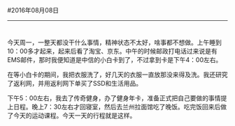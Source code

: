 #2016年08月08日
- - - - -
#
今天周一，一整天都没干什么事情，精神状态不太好，啥事都不想做。上午睡到10：00多才起来，起来后看了淘宝、京东。中午的时候邮政打电话过来说是有EMS邮件，那时我便知道是中信的小白卡到了，不过拿到卡是下午4：00左右。

在等小白卡的期间，我把衣服洗了，好几天的衣服一直放那没来得及洗。我还研究了返利网，并用返利网下单买了SSD和生活用品。

下午5：00左右，我去了传奇健身，办了健身年卡，准备正式把自己要做的事情提上日程。晚上7：30左右才回寝室，然后去兰州拉面馆吃了晚饭。吃完饭回来后做了今天的运动课程。今天一天的行程就是这样。
